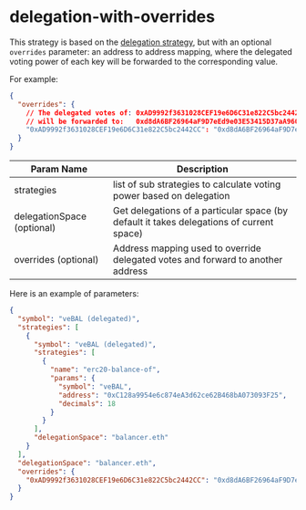 # delegation-with-overrides

This strategy is based on the [delegation strategy](https://github.com/snapshot-labs/snapshot-strategies/tree/master/src/strategies/delegation), but with an optional `overrides` parameter: an address to address mapping, where the delegated voting power of each key will be forwarded to the corresponding value.

For example:

```json lines
{
  "overrides": {
    // The delegated votes of: 0xAD9992f3631028CEF19e6D6C31e822C5bc2442CC
    // will be forwarded to:   0xd8dA6BF26964aF9D7eEd9e03E53415D37aA96045
    "0xAD9992f3631028CEF19e6D6C31e822C5bc2442CC": "0xd8dA6BF26964aF9D7eEd9e03E53415D37aA96045"
  }
}
```

| Param Name                 | Description                                                                              |
|----------------------------|------------------------------------------------------------------------------------------|
| strategies                 | list of sub strategies to calculate voting power based on delegation                     |
| delegationSpace (optional) | Get delegations of a particular space (by default it takes delegations of current space) |
| overrides (optional)       | Address mapping used to override delegated votes and forward to another address          |

Here is an example of parameters:

```json
{
  "symbol": "veBAL (delegated)",
  "strategies": [
    {
      "symbol": "veBAL (delegated)",
      "strategies": [
        {
          "name": "erc20-balance-of",
          "params": {
            "symbol": "veBAL",
            "address": "0xC128a9954e6c874eA3d62ce62B468bA073093F25",
            "decimals": 18
          }
        }
      ],
      "delegationSpace": "balancer.eth"
    }
  ],
  "delegationSpace": "balancer.eth",
  "overrides": {
    "0xAD9992f3631028CEF19e6D6C31e822C5bc2442CC": "0xd8dA6BF26964aF9D7eEd9e03E53415D37aA96045"
  }
}

```
